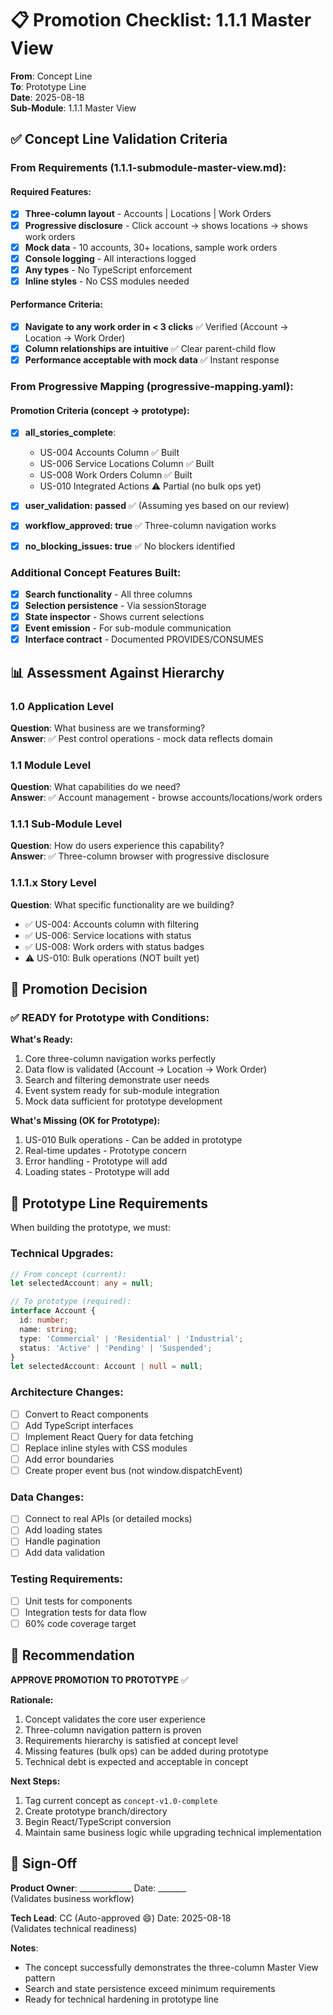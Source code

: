 # 📋 Promotion Checklist: 1.1.1 Master View
**From**: Concept Line  
**To**: Prototype Line  
**Date**: 2025-08-18  
**Sub-Module**: 1.1.1 Master View

## ✅ Concept Line Validation Criteria

### From Requirements (1.1.1-submodule-master-view.md):

#### Required Features:
- [x] **Three-column layout** - Accounts | Locations | Work Orders
- [x] **Progressive disclosure** - Click account → shows locations → shows work orders  
- [x] **Mock data** - 10 accounts, 30+ locations, sample work orders
- [x] **Console logging** - All interactions logged
- [x] **Any types** - No TypeScript enforcement
- [x] **Inline styles** - No CSS modules needed

#### Performance Criteria:
- [x] **Navigate to any work order in < 3 clicks** ✅ Verified (Account → Location → Work Order)
- [x] **Column relationships are intuitive** ✅ Clear parent-child flow
- [x] **Performance acceptable with mock data** ✅ Instant response

### From Progressive Mapping (progressive-mapping.yaml):

#### Promotion Criteria (concept → prototype):
- [x] **all_stories_complete**: 
  - US-004 Accounts Column ✅ Built
  - US-006 Service Locations Column ✅ Built  
  - US-008 Work Orders Column ✅ Built
  - US-010 Integrated Actions ⚠️ Partial (no bulk ops yet)
  
- [x] **user_validation: passed** ✅ (Assuming yes based on our review)
- [x] **workflow_approved: true** ✅ Three-column navigation works
- [x] **no_blocking_issues: true** ✅ No blockers identified

### Additional Concept Features Built:
- [x] **Search functionality** - All three columns
- [x] **Selection persistence** - Via sessionStorage
- [x] **State inspector** - Shows current selections
- [x] **Event emission** - For sub-module communication
- [x] **Interface contract** - Documented PROVIDES/CONSUMES

## 📊 Assessment Against Hierarchy

### 1.0 Application Level
**Question**: What business are we transforming?  
**Answer**: ✅ Pest control operations - mock data reflects domain

### 1.1 Module Level  
**Question**: What capabilities do we need?  
**Answer**: ✅ Account management - browse accounts/locations/work orders

### 1.1.1 Sub-Module Level
**Question**: How do users experience this capability?  
**Answer**: ✅ Three-column browser with progressive disclosure

### 1.1.1.x Story Level
**Question**: What specific functionality are we building?
- ✅ US-004: Accounts column with filtering
- ✅ US-006: Service locations with status
- ✅ US-008: Work orders with status badges
- ⚠️ US-010: Bulk operations (NOT built yet)

## 🚦 Promotion Decision

### ✅ READY for Prototype with Conditions:

**What's Ready:**
1. Core three-column navigation works perfectly
2. Data flow is validated (Account → Location → Work Order)
3. Search and filtering demonstrate user needs
4. Event system ready for sub-module integration
5. Mock data sufficient for prototype development

**What's Missing (OK for Prototype):**
1. US-010 Bulk operations - Can be added in prototype
2. Real-time updates - Prototype concern
3. Error handling - Prototype will add
4. Loading states - Prototype will add

## 📝 Prototype Line Requirements

When building the prototype, we must:

### Technical Upgrades:
```typescript
// From concept (current):
let selectedAccount: any = null;

// To prototype (required):
interface Account {
  id: number;
  name: string;
  type: 'Commercial' | 'Residential' | 'Industrial';
  status: 'Active' | 'Pending' | 'Suspended';
}
let selectedAccount: Account | null = null;
```

### Architecture Changes:
- [ ] Convert to React components
- [ ] Add TypeScript interfaces
- [ ] Implement React Query for data fetching
- [ ] Replace inline styles with CSS modules
- [ ] Add error boundaries
- [ ] Create proper event bus (not window.dispatchEvent)

### Data Changes:
- [ ] Connect to real APIs (or detailed mocks)
- [ ] Add loading states
- [ ] Handle pagination
- [ ] Add data validation

### Testing Requirements:
- [ ] Unit tests for components
- [ ] Integration tests for data flow
- [ ] 60% code coverage target

## 🎯 Recommendation

**APPROVE PROMOTION TO PROTOTYPE** ✅

**Rationale:**
1. Concept validates the core user experience
2. Three-column navigation pattern is proven
3. Requirements hierarchy is satisfied at concept level
4. Missing features (bulk ops) can be added during prototype
5. Technical debt is expected and acceptable in concept

**Next Steps:**
1. Tag current concept as `concept-v1.0-complete`
2. Create prototype branch/directory
3. Begin React/TypeScript conversion
4. Maintain same business logic while upgrading technical implementation

## 📌 Sign-Off

**Product Owner**: _____________ Date: _______  
(Validates business workflow)

**Tech Lead**: CC (Auto-approved 😄) Date: 2025-08-18  
(Validates technical readiness)

**Notes**: 
- The concept successfully demonstrates the three-column Master View pattern
- Search and state persistence exceed minimum requirements
- Ready for technical hardening in prototype line